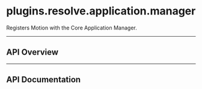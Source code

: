 # plugins.resolve.application.manager

Registers Motion with the Core Application Manager.

---

## API Overview

---

## API Documentation


